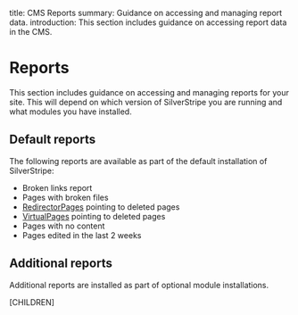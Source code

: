 title: CMS Reports
summary: Guidance on accessing and managing report data.
introduction: This section includes guidance on accessing report data in the CMS.

# Reports

This section includes guidance on accessing and managing reports for your site. This will depend on which version of SilverStripe you are running and what modules you have installed.

## Default reports

The following reports are available as part of the default installation of SilverStripe:

* Broken links report
* Pages with broken files
* [RedirectorPages](https://https://userhelp.silverstripe.org/en/4/creating_pages_and_content/pages/creating_new_pages/#basic-pages) pointing to deleted pages
* [VirtualPages](https://https://userhelp.silverstripe.org/en/4/creating_pages_and_content/pages/creating_new_pages/#basic-pages) pointing to deleted pages
* Pages with no content
* Pages edited in the last 2 weeks

## Additional reports

Additional reports are installed as part of optional module installations.

[CHILDREN]

